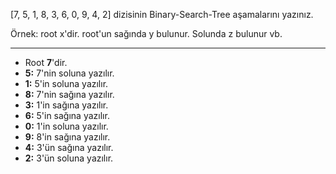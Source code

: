 [7, 5, 1, 8, 3, 6, 0, 9, 4, 2] dizisinin Binary-Search-Tree aşamalarını yazınız.

Örnek: root x'dir. root'un sağında y bulunur. Solunda z bulunur vb.

---

- Root **7**'dir.
- **5:** 7'nin soluna yazılır.
- **1:** 5'in soluna yazılır.
- **8:** 7'nin sağına yazılır.
- **3:** 1'in sağına yazılır.
- **6:** 5'in sağına yazılır.
- **0:** 1'in soluna yazılır.
- **9:** 8'in sağına yazılır.
- **4:** 3'ün sağına yazılır.
- **2:** 3'ün soluna yazılır.